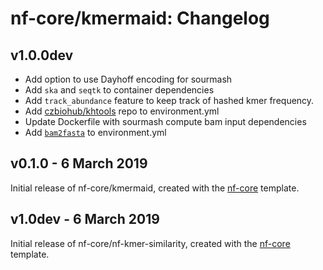 # nf-core/kmermaid: Changelog

## v1.0.0dev

* Add option to use Dayhoff encoding for sourmash
* Add `ska` and `seqtk` to container dependencies
* Add `track_abundance` feature to keep track of hashed kmer frequency.
* Add [czbiohub/khtools](https://github.com/czbiohub/kh-tools/) repo to environment.yml
* Update Dockerfile with sourmash compute bam input dependencies
* Add [`bam2fasta`](https://pypi.org/project/bam2fasta/) to environment.yml


## v0.1.0 - 6 March 2019

Initial release of nf-core/kmermaid, created with the [nf-core](http://nf-co.re/) template.


## v1.0dev - 6 March 2019
Initial release of nf-core/nf-kmer-similarity, created with the [nf-core](http://nf-co.re/) template.